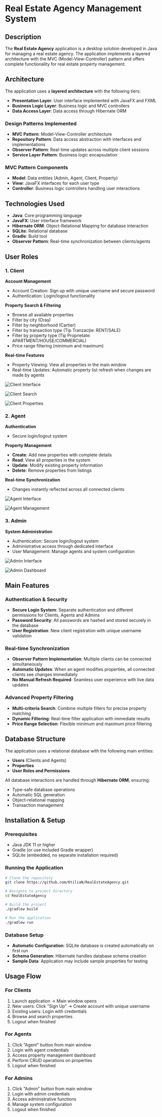 # Real Estate Agency Management System

## Description

The **Real Estate Agency** application is a desktop solution developed in Java for managing a real estate agency. The application implements a layered architecture with the MVC (Model-View-Controller) pattern and offers complete functionality for real estate property management.

## Architecture

The application uses a **layered architecture** with the following tiers:

- **Presentation Layer**: User interface implemented with JavaFX and FXML
- **Business Logic Layer**: Business logic and MVC controllers
- **Data Access Layer**: Data access through Hibernate ORM

### Design Patterns Implemented

- **MVC Pattern**: Model-View-Controller architecture
- **Repository Pattern**: Data access abstraction with interfaces and implementations
- **Observer Pattern**: Real-time updates across multiple client sessions
- **Service Layer Pattern**: Business logic encapsulation

### MVC Pattern Components

- **Model**: Data entities (Admin, Agent, Client, Property)
- **View**: JavaFX interfaces for each user type
- **Controller**: Business logic controllers handling user interactions

## Technologies Used

- **Java**: Core programming language
- **JavaFX**: User interface framework
- **Hibernate ORM**: Object-Relational Mapping for database interaction
- **SQLite**: Relational database 
- **Gradle**: Build tool
- **Observer Pattern**: Real-time synchronization between clients/agents

## User Roles

### 1. Client

**Account Management**
- Account Creation: Sign up with unique username and secure password
- Authentication: Login/logout functionality

**Property Search & Filtering**
- Browse all available properties
- Filter by city (Oraș)
- Filter by neighborhood (Cartier)
- Filter by transaction type (Tip Tranzacție: RENT/SALE)
- Filter by property type (Tip Proprietate: APARTMENT/HOUSE/COMMERCIAL)
- Price range filtering (minimum and maximum)

**Real-time Features**
- Property Viewing: View all properties in the main window
- Real-time Updates: Automatic property list refresh when changes are made by agents

![Client Interface](https://github.com/user-attachments/assets/83f72558-8457-4a67-94bd-e50429fa4a31)

![Client Search](https://github.com/user-attachments/assets/c78798c9-74df-46e1-9d3f-f016b70511d8)

![Client Properties](https://github.com/user-attachments/assets/cfced8d9-af89-4999-9842-b022eaa61141)

### 2. Agent

**Authentication**
- Secure login/logout system

**Property Management**
- **Create**: Add new properties with complete details
- **Read**: View all properties in the system
- **Update**: Modify existing property information
- **Delete**: Remove properties from listings

**Real-time Synchronization**
- Changes instantly reflected across all connected clients

![Agent Interface](https://github.com/user-attachments/assets/d832547f-bb7d-4984-91ab-d047f5f9cf58)

![Agent Management](https://github.com/user-attachments/assets/2f85c524-6b6d-4910-9524-bc63ec4824b4)

### 3. Admin

**System Administration**
- Authentication: Secure login/logout system
- Administrative access through dedicated interface
- User Management: Manage agents and system configuration

![Admin Interface](https://github.com/user-attachments/assets/d3e6d908-97af-48af-8f03-bd8092f026b9)

![Admin Dashboard](https://github.com/user-attachments/assets/dce2a648-9cca-48f5-99c7-8865eeeeeb49)

## Main Features

### Authentication & Security
- **Secure Login System**: Separate authentication and different permissions for Clients, Agents and Admins
- **Password Security**: All passwords are hashed and stored securely in the database
- **User Registration**: New client registration with unique username validation

### Real-time Synchronization
- **Observer Pattern Implementation**: Multiple clients can be connected simultaneously
- **Automatic Updates**: When an agent modifies properties, all connected clients see changes immediately
- **No Manual Refresh Required**: Seamless user experience with live data updates

### Advanced Property Filtering
- **Multi-criteria Search**: Combine multiple filters for precise property matching
- **Dynamic Filtering**: Real-time filter application with immediate results
- **Price Range Selection**: Flexible minimum and maximum price filtering

## Database Structure

The application uses a relational database with the following main entities:

- **Users** (Clients and Agents)
- **Properties** 
- **User Roles and Permissions**

All database interactions are handled through **Hibernate ORM**, ensuring:
- Type-safe database operations
- Automatic SQL generation
- Object-relational mapping
- Transaction management

##  Installation & Setup

### Prerequisites
- Java JDK 11 or higher
- Gradle (or use included Gradle wrapper)
- SQLite (embedded, no separate installation required)

### Running the Application
```bash
# Clone the repository
git clone https://github.com/OtiliaN/RealEstateAgency.git

# Navigate to project directory
cd RealEstateAgency

# Build the project
./gradlew build

# Run the application
./gradlew run
```
### Database Setup
- **Automatic Configuration**: SQLite database is created automatically on first run
- **Schema Generation**: Hibernate handles database schema creation
- **Sample Data**: Application may include sample properties for testing

## Usage Flow

### For Clients
1. Launch application → Main window opens
2. New users: Click "Sign Up" → Create account with unique username
3. Existing users: Login with credentials
4. Browse and search properties
5. Logout when finished

### For Agents
1. Click "Agent" button from main window
2. Login with agent credentials
3. Access property management dashboard
4. Perform CRUD operations on properties
5. Logout when finished

### For Admins
1. Click "Admin" button from main window
2. Login with admin credentials
3. Access administrative functions
4. Manage system configuration
5. Logout when finished




